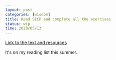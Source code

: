 ```yaml
---
layout: post
categories: [wisdom]
title: Read SICP and complete all the exercises
status: wip
time: 2020/05/13
---
```


[Link to the text and resources](http://mitpress.mit.edu/sicp/)

It's on my reading list this summer.
